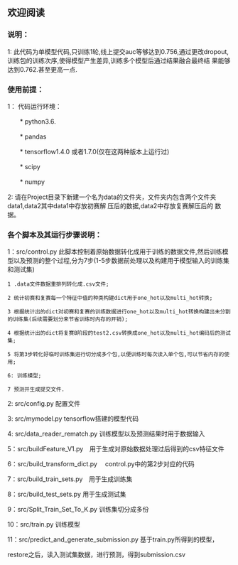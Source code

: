 

## 欢迎阅读

### 说明：

1: 此代码为单模型代码,只训练1轮,线上提交auc等够达到0.756,通过更改dropout,训练包的训练次序,使得模型产生差异,训练多个模型后通过结果融合最终结 果能够达到0.762.甚至更高一点.

### 使用前提：

1： 代码运行环境：

　　* python3.6. 

　　* pandas

　　* tensorflow1.4.0 或者1.7.0(仅在这两种版本上运行过)

　　* scipy

　　* numpy

2: 请在Project目录下新建一个名为data的文件夹，文件夹内包含两个文件夹data1,data2其中data1中存放初赛解  压后的数据,data2中存放复赛解压后的 数据。

### 各个脚本及其运行步骤说明：

1：src/control.py  此脚本控制着原始数据转化成用于训练的数据文件,然后训练模型以及预测的整个过程,分为7步(1-5步数据前处理以及构建用于模型输入的训练集和测试集)
    
    1 .data文件数据重排列转化成.csv文件;
    
    2 统计初赛和复赛每一个特征中值的种类构建dict用于one_hot以及multi_hot转换;
    
    3 根据统计出的dict对初赛和复赛的训练数据进行one_hot以及multi_hot转换构建出未分割的训练集(后续需要划分来节省训练时内存的开销);
    
    4 根据统计出的dict将复赛B阶段的test2.csv转换成one_hot以及multi_hot编码后的测试集;
       
    5 将第3步转化好临时训练集进行切分成多个包,以便训练时每次读入单个包,可以节省内存的使用;
    
    6: 训练模型;
    
    7 预测并生成提交文件.

2: src/config.py  配置文件

3: src/mymodel.py tensorflow搭建的模型代码

4: src/data_reader_rematch.py 训练模型以及预测结果时用于数据输入

5：src/buildFeature_V1.py　用于生成对原始数据处理过后得到的csv特征文件

6：src/build_transform_dict.py 　control.py中的第2步对应的代码

7：src/build_train_sets.py　用于生成训练集

8：src/build_test_sets.py  用于生成测试集

9：src/Split_Train_Set_To_K.py  训练集切分成多份

10：src/train.py  训练模型

11：src/predict_and_generate_submission.py  基于train.py所得到的模型，

restore之后，读入测试集数据，进行预测，得到submission.csv




